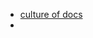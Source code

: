 - [culture of docs](https://blog.doctave.com/2021/09/07/how-google-twitter-and-spotify-build-culture-of-documentation.html?utm_source=pocket_mylist)
- 